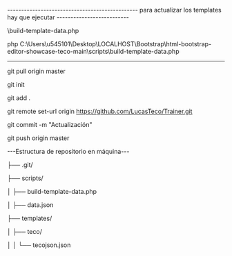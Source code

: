 ----------------------------------------------- para actualizar los templates hay que ejecutar --------------------------

\build-template-data.php

 php C:\Users\u545101\Desktop\LOCALHOST\Bootstrap\html-bootstrap-editor-showcase-teco-main\scripts\build-template-data.php

---------------------------------------------------------------------------------------------------------------------------

git pull origin master

git init

git add .

git remote set-url origin https://github.com/LucasTeco/Trainer.git

git commit -m "Actualización"

git push origin master


---Estructura de repositorio en máquina---

├── .git/


├── scripts/

│   ├── build-template-data.php

│   ├── data.json

├── templates/

│   ├── teco/

│   │   └── tecojson.json


